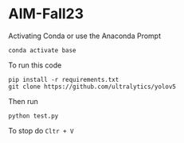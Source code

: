 # AIM-Fall23

Activating Conda or use the Anaconda Prompt
```
conda activate base
```

To run this code

```
pip install -r requirements.txt
git clone https://github.com/ultralytics/yolov5
```

Then run
```
python test.py
```

To stop do ``` Cltr + V ```
